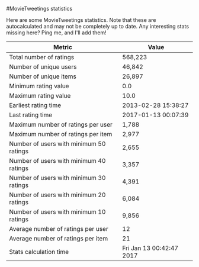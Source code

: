#MovieTweetings statistics

Here are some MovieTweetings statistics. Note that these are autocalculated and may not be completely up to date. Any interesting stats missing here? Ping me, and I'll add them!

Metric | Value
--- | ---
Total number of ratings                 | 568,223
Number of unique users                  | 46,842
Number of unique items                  | 26,897
Minimum rating value                    | 0.0
Maximum rating value                    | 10.0
Earliest rating time                    | 2013-02-28 15:38:27
Last rating time                        | 2017-01-13 00:07:39
Maximum number of ratings per user      | 1,788
Maximum number of ratings per item      | 2,977
Number of users with minimum 50 ratings | 2,655
Number of users with minimum 40 ratings | 3,357
Number of users with minimum 30 ratings | 4,391
Number of users with minimum 20 ratings | 6,084
Number of users with minimum 10 ratings | 9,856
Average number of ratings per user      | 12
Average number of ratings per item      | 21
Stats calculation time                  | Fri Jan 13 00:42:47 2017

